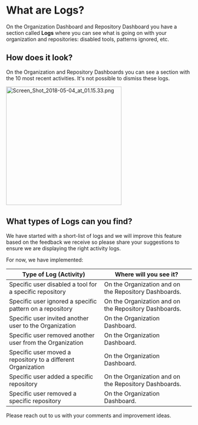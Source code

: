 # What are Logs?

On the Organization Dashboard and Repository Dashboard you have a section called **Logs** where you can see what is going on with your organization and repositories: disabled tools, patterns ignored, etc.

## How does it look?

On the Organization and Repository Dashboards you can see a section with the 10 most recent activities. It's not possible to dismiss these logs.

<img src="https://support.codacy.com/hc/article_attachments/360004690093/Screen_Shot_2018-05-04_at_01.15.33.png" width="313" height="321" alt="Screen_Shot_2018-05-04_at_01.15.33.png" /> 

## What types of Logs can you find?

We have started with a short-list of logs and we will improve this feature based on the feedback we receive so please share your suggestions to ensure we are displaying the right activity logs.

For now, we have implemented:

| Type of Log (Activity)                                       | Where will you see it?                                |
| ------------------------------------------------------------ | ----------------------------------------------------- |
| Specific user disabled a tool for a specific repository      | On the Organization and on the Repository Dashboards. |
| Specific user ignored a specific pattern on a repository     | On the Organization and on the Repository Dashboards. |
| Specific user invited another user to the Organization       | On the Organization Dashboard.                        |
| Specific user removed another user from the Organization     | On the Organization Dashboard.                        |
| Specific user moved a repository to a different Organization | On the Organization Dashboard.                        |
| Specific user added a specific repository                    | On the Organization and on the Repository Dashboards. |
| Specific user removed a specific repository                  | On the Organization Dashboard.                        |


Please reach out to us with your comments and improvement ideas.
